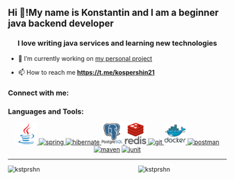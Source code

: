 <h2 align="left">Hi 👋!My name is Konstantin and I am a beginner java backend developer</h2>
<h3 align="center">I love writing java services and learning new technologies</h3>

- 🔭 I’m currently working on [my personal project](https://github.com/kstprshn/OnlineLibrary)

- 📫 How to reach me **https://t.me/kospershin21**

<h3 align="left">Connect with me:</h3>
<p align="left">
</p>

<h3 align="left">Languages and Tools:</h3>
<p align="center">
<a href="https://www.java.com" target="_blank" rel="noreferrer"> <img src="https://raw.githubusercontent.com/devicons/devicon/master/icons/java/java-original.svg" title ="java" alt="java" width="50" height="50"/> </a> 
<a href="https://spring.io/" target="_blank" rel="noreferrer"> <img src="https://www.vectorlogo.zone/logos/springio/springio-icon.svg" title="spring" alt="spring" width="50" height="50"/> </a>
<a href="https://hibernate.org/" target="_blank" rel="noreferrer"> <img src="https://cdn.jsdelivr.net/gh/devicons/devicon@latest/icons/hibernate/hibernate-original.svg" title="hibernate" alt="hibernate" width="50" height="50"/> </a> 
<a href="https://www.postgresql.org" target="_blank" rel="noreferrer"> <img src="https://raw.githubusercontent.com/devicons/devicon/master/icons/postgresql/postgresql-original-wordmark.svg" title="postgresql" alt="postgresql" width="50" height="50"/> </a>
<a href="https://redis.io" target="_blank" rel="noreferrer"> <img src="https://raw.githubusercontent.com/devicons/devicon/master/icons/redis/redis-original-wordmark.svg" title="redis" alt="redis" width="50" height="50"/> </a>
<a href="https://git-scm.com/" target="_blank" rel="noreferrer"> <img src="https://www.vectorlogo.zone/logos/git-scm/git-scm-icon.svg" title="git" alt="git" width="50" height="50"/> </a>
<a href="https://www.docker.com/" target="_blank" rel="noreferrer"> <img src="https://raw.githubusercontent.com/devicons/devicon/master/icons/docker/docker-original-wordmark.svg" title="docker" alt="docker" width="50" height="50"/> </a> 
<a href="https://postman.com" target="_blank" rel="noreferrer"> <img src="https://www.vectorlogo.zone/logos/getpostman/getpostman-icon.svg" title="postman" alt="postman" width="50" height="50"/> </a>
<a href="https://maven.apache.org/" target="_blank" rel="noreferrer"> <img src="https://cdn.jsdelivr.net/gh/devicons/devicon@latest/icons/maven/maven-original.svg" title="maven" alt="maven" width="50" height="50"/></a>
<a href="https://junit.org/junit5/" target="_blank" rel="noreferrer"> <img src="https://cdn.jsdelivr.net/gh/devicons/devicon@latest/icons/junit/junit-original.svg" title="junit" alt="junit" width="50" height="50"/></a>
</p> 
<hr>
<div style="display: flex; align-items: flex-start;">
    <img src="https://github-readme-stats.vercel.app/api/top-langs?username=kstprshn&show_icons=true&locale=en&layout=compact" alt="kstprshn" height="200" width="300" />
    <img src="https://github-readme-streak-stats.herokuapp.com/?user=kstprshn&" alt="kstprshn" height="194" width="374" />
</div>

